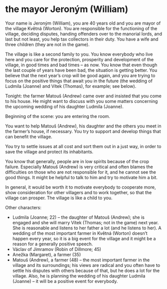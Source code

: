 # the mayor Jeroným (William)

Your name is Jeroným (William), you are 40 years old and you are mayor of the village Květná (Worton). You are responsible for the functioning of the village, deciding disputes, handing offenders over to the manorial lords, and last but not least, you help tax collectors in their duty. You have a wife and three children (they are not in the game).

The village is like a second family to you. You know everybody who live here and you care for the protection, prosperity and development of the village, in good times and bad times – as now. You know that even though the last couple of years have been bad, the situation is getting better. You believe that the next year’s crop will be good again, and you are trying to focus on the positive things that await you in the future (the wedding of Ludmila (Joanne) and Vítek (Thomas), for example; see below).

Tonight: the farmer Matouš (Andrew) came over and insisted that you come to his house. He might want to discuss with you some matters concerning the upcoming wedding of his daughter Ludmila (Joanne).

Beginning of the scene: you are entering the room.

You want to help Matouš (Andrew), his daughter and the others you meet in the farmer’s house, if necessary. You try to support and develop things that can benefit the village.

You try to settle issues at all cost and sort them out in a just way, in order to save the village and protect its inhabitants.

You know that generally, people are in low spirits because of the crop failure. Especially Matouš (Andrew) is very critical and often blames the difficulties on those who are not responsible for it, and he cannot see the good things. It might be helpful to talk to him and try to motivate him a bit.

In general, it would be worth it to motivate everybody to cooperate more, show consideration for other villagers and to work together, so that the village can prosper. The village is like a child to you.


Other characters:

- Ludmila (Joanne; 22) – the daughter of Matouš (Andrew); she is engaged and she will marry Vítek (Thomas; not in the game) next year. She is reasonable and listens to her father a lot (and he listens to her). A wedding of the most important farmer in Květná (Worton) doesn’t happen every year, so it is a big event for the village and it might be a reason for a generally positive speech.
- Václav of Jimramov (Robin of Dillmore; 45)
- Anežka (Margaret), a farmer (35)
- Matouš (Andrew), a farmer (48) – the most important farmer in the village and its surroundings; his views are radical and you often have to settle his disputes with others because of that, but he does a lot for the village. Also, he is planning the wedding of his daughter Ludmila (Joanne) – it will be a positive event for everybody.

